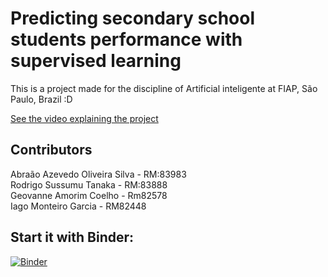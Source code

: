 # Predicting secondary school students performance with supervised learning

This is a project made for the discipline of Artificial inteligente at FIAP, São Paulo, Brazil :D

[See the video explaining the project](https://youtu.be/Q8bBL5wI4hU)

## Contributors

Abraão Azevedo Oliveira Silva - RM:83983\
Rodrigo Sussumu Tanaka - RM:83888\
Geovanne Amorim Coelho - Rm82578\
Iago Monteiro Garcia - RM82448

## Start it with Binder:
[![Binder](https://mybinder.org/badge_logo.svg)](https://mybinder.org/v2/gh/azabraao/unsupervised-learning/master)
